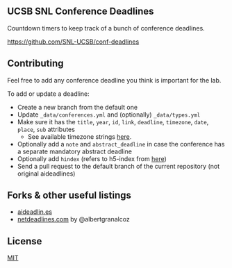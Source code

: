## UCSB SNL Conference Deadlines 

Countdown timers to keep track of a bunch of conference deadlines.

https://github.com/SNL-UCSB/conf-deadlines

## Contributing

Feel free to add any conference deadline you think is important for the lab.

To add or update a deadline:
- Create a new branch from the default one
- Update `_data/conferences.yml` and (optionally) `_data/types.yml`
- Make sure it has the `title`, `year`, `id`, `link`, `deadline`, `timezone`, `date`, `place`, `sub` attributes
    + See available timezone strings [here](https://momentjs.com/timezone/).
- Optionally add a `note` and `abstract_deadline` in case the conference has a separate mandatory abstract deadline
- Optionally add `hindex` (refers to h5-index from [here](https://scholar.google.com/citations?view_op=top_venues&vq=eng))
- Send a pull request to the default branch of the current repository (not original aideadlines) 

## Forks & other useful listings

- [aideadlin.es][1]
- [netdeadlines.com][2] by @albertgranalcoz

## License

[MIT][1]

[1]: http://aideadlin.es/
[2]: https://netdeadlines.com/
